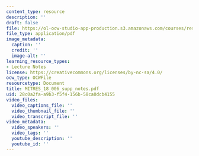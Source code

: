 ```yaml
---
content_type: resource
description: ''
draft: false
file: https://ol-ocw-studio-app-production.s3.amazonaws.com/courses/res-18-006-calculus-revisited-single-variable-calculus-fall-2010/28c0a2faa9b3f5f4156b58ca0dcb4155_MITRES_18_006_supp_notes.pdf
file_type: application/pdf
image_metadata:
  caption: ''
  credit: ''
  image-alt: ''
learning_resource_types:
- Lecture Notes
license: https://creativecommons.org/licenses/by-nc-sa/4.0/
ocw_type: OCWFile
resourcetype: Document
title: MITRES_18_006_supp_notes.pdf
uid: 28c0a2fa-a9b3-f5f4-156b-58ca0dcb4155
video_files:
  video_captions_file: ''
  video_thumbnail_file: ''
  video_transcript_file: ''
video_metadata:
  video_speakers: ''
  video_tags: ''
  youtube_description: ''
  youtube_id: ''
---
```

